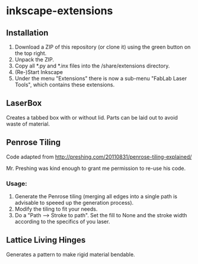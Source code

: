 # inkscape-extensions

## Installation

1. Download a ZIP of this repository (or clone it) using the green button on the top right.
1. Unpack the ZIP.
1. Copy all *.py and *.inx files into the *<Inkscape installation folder>*/share/extensions directory. 
1. (Re-)Start Inkscape
1. Under the menu "Extensions" there is now a sub-menu "FabLab Laser Tools", which contains these extensions.


## LaserBox

Creates a tabbed box with or without lid.
Parts can be laid out to avoid waste of material.


## Penrose Tiling

Code adapted from http://preshing.com/20110831/penrose-tiling-explained/

Mr. Preshing was kind enough to grant me permission to re-use his code.

### Usage:

1. Generate the Penrose tiling (merging all edges into a single path is advisable to speeed up the generation process).
2. Modify the tiling to fit your needs.
3. Do a "Path --> Stroke to path". Set the fill to None and the stroke width according to the specifics of you laser.


## Lattice Living Hinges

Generates a pattern to make rigid material bendable.
